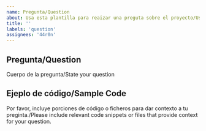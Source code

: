 ```yaml
---
name: Pregunta/Question
about: Usa esta plantilla para reaizar una preguta sobre el proyecto/Use this template to ask a question about the project
title: ''
labels: 'question'
assignees: '44r0n'
---
```


## Pregunta/Question

Cuerpo de la pregunta/State your question

## Ejeplo de código/Sample Code

Por favor, incluye porciones de código o ficheros para dar contexto a tu preginta./Please include relevant code snippets or files that provide context for your question.
